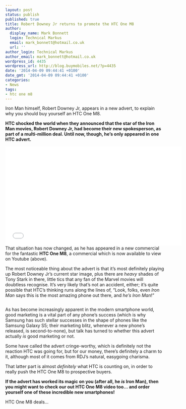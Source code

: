 ```yaml
---
layout: post
status: publish
published: true
title: Robert Downey Jr returns to promote the HTC One M8
author:
  display_name: Mark Bonnett
  login: Technical Markus
  email: mark_bonnett@hotmail.co.uk
  url: ''
author_login: Technical Markus
author_email: mark_bonnett@hotmail.co.uk
wordpress_id: 4435
wordpress_url: http://blog.buymobiles.net/?p=4435
date: '2014-04-09 09:44:41 +0100'
date_gmt: '2014-04-09 09:44:41 +0100'
categories:
- News
tags:
- htc one m8
---
```

<p><span class="postStandFirst">Iron Man himself, Robert Downey Jr, appears in a new advert, to explain why you should buy yourself an HTC One M8.</span></p>
<p><strong>HTC shocked the world when they announced that the star of the Iron Man movies, Robert Downey Jr, had become their new spokesperson, as part of a multi-million deal. Until now, though, he&rsquo;s only appeared in one HTC advert.</strong></p>
<p><iframe src="//www.youtube.com/embed/bPNCzkTBEEs" height="315" width="560" allowfullscreen="" frameborder="0"></iframe><br />
That situation has now changed, as he has appeared in a new commercial for the fantastic&nbsp;<strong>HTC One M8</strong>, a commercial which is now available to view on Youtube (above).</p>
<p>The most noticeable thing about the advert is that it&rsquo;s most definitely playing up Robert Downey Jr&rsquo;s current star image, plus there are&nbsp;<em>heavy</em>&nbsp;shades of Tony Stark in there, little tics that any fan of the Marvel movies will doubtless recognise. It&rsquo;s very likely that&rsquo;s not an accident, either; it&rsquo;s quite possible that HTC&rsquo;s thinking runs along the lines of, &ldquo;Look, folks, even&nbsp;<em>Iron Man</em>&nbsp;says this is the most amazing phone out there, and&nbsp;<em>he&rsquo;s Iron Man</em>!&rdquo;</p>
<p><img class="aligncenter" alt="" src="https://farm8.staticflickr.com/7344/13740361454_c58366d366_n.jpg" /></p>
<p>As has become increasingly apparent in the modern smartphone world, good marketing is a vital part of any phone&rsquo;s success (which is why Samsung has such stellar successes in the shape of phones like the Samsung Galaxy S5; their marketing blitz, whenever a new phone&rsquo;s released, is second-to-none), but talk has turned to whether this advert actually&nbsp;<em>is</em>&nbsp;good marketing or not.</p>
<p>Some have called the advert cringe-worthy, which is definitely not the reaction HTC was going for, but for our money, there&rsquo;s definitely a charm to it, although most of it comes from RDJ&rsquo;s natural, easygoing charisma.</p>
<p>That latter part is almost&nbsp;<em>definitely</em>&nbsp;what HTC is counting on, in order to really push the HTC One M8 to prospective buyers.</p>
<p><strong>If the advert has worked its magic on you (after all, he&nbsp;<em>is</em>&nbsp;Iron Man), then you might want to check our out HTC One M8 video too... and order yourself one of these incredible new smartphones!</strong></p>
<p><img alt="" src="http://www.buymobiles.net/images/bmp_rightarrow.gif" />HTC One M8 deals...</p>
